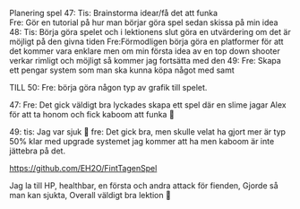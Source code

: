 Planering spel 
47:
Tis: Brainstorma idear/få det att funka  
Fre: Gör en tutorial på hur man börjar göra spel sedan skissa på min idea 
48: 
Tis: Börja göra spelet och i lektionens slut göra en utvärdering om det är möjligt på den givna tiden
Fre:Förmodligen börja göra en platformer för att det kommer vara enklare men om min första idea av en top down shooter verkar rimligt och möjligt så kommer jag fortsätta med den
49:
Fre:  Skapa ett pengar system som man ska kunna köpa något med samt 


TILL
50:
Fre: börja göra någon typ av grafik till spelet. 


47: 
Fre: Det gick väldigt bra lyckades skapa ett spel där en slime jagar Alex för att ta honom  och fick kaboom att funka 🙂

49:
tis: Jag var sjuk 🙁
fre:  Det gick bra, men skulle velat ha gjort mer är typ 50% klar med upgrade systemet jag kommer att ha men kaboom är inte jättebra på det.  

https://github.com/EH2O/FintTagenSpel


Jag la till HP, healthbar, en första och andra attack för fienden, Gjorde så man kan sjukta, Overall väldigt bra lektion 🙂 
